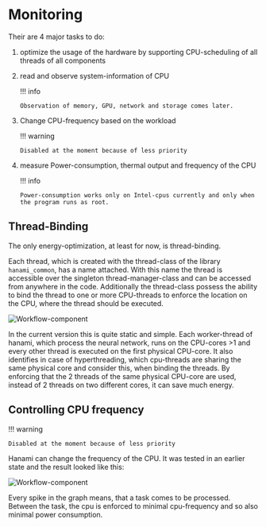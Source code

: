 # Monitoring

Their are 4 major tasks to do:

1.  optimize the usage of the hardware by supporting CPU-scheduling of all threads of all components

2.  read and observe system-information of CPU

    !!! info

        Observation of memory, GPU, network and storage comes later.

3.  Change CPU-frequency based on the workload

    !!! warning

        Disabled at the moment because of less priority

4.  measure Power-consumption, thermal output and frequency of the CPU

    !!! info

        Power-consumption works only on Intel-cpus currently and only when the program runs as root.

<!-- ## **Collecting information**

For collecting of hardware-information the library `libKitsunemimiSakuraHardware` is used and interact with other specific libraries in order to get all information of the hardware.

![Workflow-component](Azuki_hardware_layer.drawio)

At the moment only CPU related information are collected. The collected data are hold in the data-structure for easier access. In this structure it is easier to identify for example, which two CPU-threads are sharing the same physical CPU-core.
 -->

## **Thread-Binding**

The only energy-optimization, at least for now, is thread-binding.

Each thread, which is created with the thread-class of the library `hanami_common`, has a name
attached. With this name the thread is accessible over the singleton thread-manager-class and can be
accessed from anywhere in the code. Additionally the thread-class possess the ability to bind the
thread to one or more CPU-threads to enforce the location on the CPU, where the thread should be
executed.

![Workflow-component](Azuki_internal.drawio)

In the current version this is quite static and simple. Each worker-thread of hanami, which process
the neural network, runs on the CPU-cores >1 and every other thread is executed on the first
physical CPU-core. It also identifies in case of hyperthreading, which cpu-threads are sharing the
same physical core and consider this, when binding the threads. By enforcing that the 2 threads of
the same physical CPU-core are used, instead of 2 threads on two different cores, it can save much
energy.

## **Controlling CPU frequency**

!!! warning

    Disabled at the moment because of less priority

Hanami can change the frequency of the CPU. It was tested in an earlier state and the result looked
like this:

![Workflow-component](cpu_power.jpg)

Every spike in the graph means, that a task comes to be processed. Between the task, the cpu is
enforced to minimal cpu-frequency and so also minimal power consumption.
